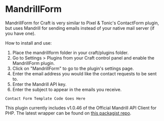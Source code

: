 MandrillForm
==================

MandrillForm for Craft is very similar to Pixel & Tonic's ContactForm plugin, but uses Mandrill for sending emails instead of your native mail server (if you have one).

How to install and use:

1. Place the mandrillform folder in your craft/plugins folder.
2. Go to Settings > Plugins from your Craft control panel and enable the MandrillForm plugin.
3. Click on "MandrillForm" to go to the plugin's settings page.
4. Enter the email address you would like the contact requests to be sent to.
5. Enter the Mandrill API key.
6. Enter the subject to appear in the emails you receive.

```
Contact Form Template Code Goes Here
```

This plugin currently includes v1.0.46 of the Official Mandrill API Client for PHP.  The latest wrapper can be found on [this packagist repo](https://packagist.org/packages/mandrill/mandrill).
